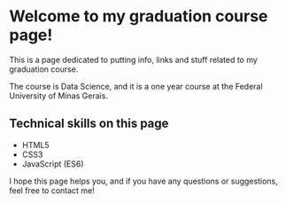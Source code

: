 # Welcome to my graduation course page!

This is a page dedicated to putting info, links and stuff related to my graduation course.

The course is Data Science, and it is a one year course at the Federal University of Minas Gerais.


## Technical skills on this page

- HTML5
- CSS3
- JavaScript (ES6)

I hope this page helps you, and if you have any questions or suggestions, feel free to contact me!
